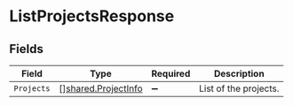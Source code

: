 # ListProjectsResponse


## Fields

| Field                                                             | Type                                                              | Required                                                          | Description                                                       |
| ----------------------------------------------------------------- | ----------------------------------------------------------------- | ----------------------------------------------------------------- | ----------------------------------------------------------------- |
| `Projects`                                                        | [][shared.ProjectInfo](../../../pkg/models/shared/projectinfo.md) | :heavy_minus_sign:                                                | List of the projects.                                             |